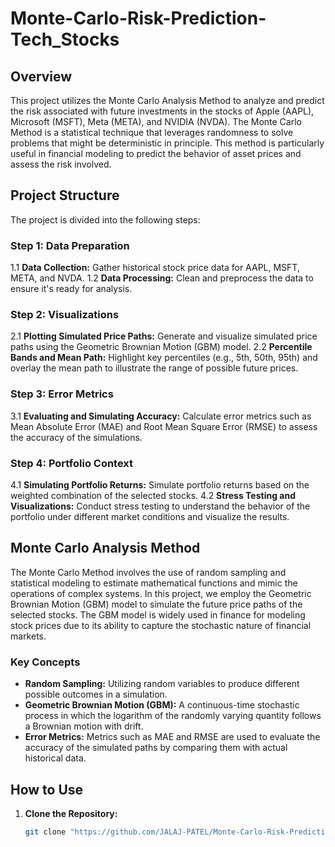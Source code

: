 # Monte-Carlo-Risk-Prediction-Tech_Stocks

## Overview

This project utilizes the Monte Carlo Analysis Method to analyze and predict the risk associated with future investments in the stocks of Apple (AAPL), Microsoft (MSFT), Meta (META), and NVIDIA (NVDA). The Monte Carlo Method is a statistical technique that leverages randomness to solve problems that might be deterministic in principle. This method is particularly useful in financial modeling to predict the behavior of asset prices and assess the risk involved.

## Project Structure

The project is divided into the following steps:

### Step 1: Data Preparation
1.1 **Data Collection:** Gather historical stock price data for AAPL, MSFT, META, and NVDA.
1.2 **Data Processing:** Clean and preprocess the data to ensure it's ready for analysis.

### Step 2: Visualizations
2.1 **Plotting Simulated Price Paths:** Generate and visualize simulated price paths using the Geometric Brownian Motion (GBM) model.
2.2 **Percentile Bands and Mean Path:** Highlight key percentiles (e.g., 5th, 50th, 95th) and overlay the mean path to illustrate the range of possible future prices.

### Step 3: Error Metrics
3.1 **Evaluating and Simulating Accuracy:** Calculate error metrics such as Mean Absolute Error (MAE) and Root Mean Square Error (RMSE) to assess the accuracy of the simulations.

### Step 4: Portfolio Context
4.1 **Simulating Portfolio Returns:** Simulate portfolio returns based on the weighted combination of the selected stocks.
4.2 **Stress Testing and Visualizations:** Conduct stress testing to understand the behavior of the portfolio under different market conditions and visualize the results.

## Monte Carlo Analysis Method

The Monte Carlo Method involves the use of random sampling and statistical modeling to estimate mathematical functions and mimic the operations of complex systems. In this project, we employ the Geometric Brownian Motion (GBM) model to simulate the future price paths of the selected stocks. The GBM model is widely used in finance for modeling stock prices due to its ability to capture the stochastic nature of financial markets.

### Key Concepts

- **Random Sampling:** Utilizing random variables to produce different possible outcomes in a simulation.
- **Geometric Brownian Motion (GBM):** A continuous-time stochastic process in which the logarithm of the randomly varying quantity follows a Brownian motion with drift.
- **Error Metrics:** Metrics such as MAE and RMSE are used to evaluate the accuracy of the simulated paths by comparing them with actual historical data.

## How to Use

1. **Clone the Repository:** 
   ```bash
   git clone "https://github.com/JALAJ-PATEL/Monte-Carlo-Risk-Prediction-Tech_Stocks.git"


